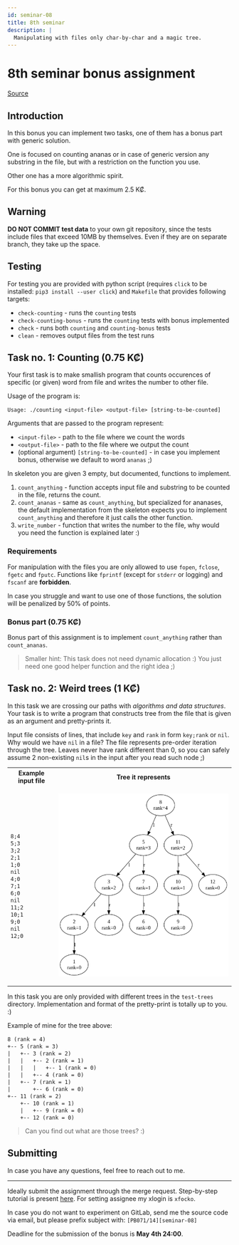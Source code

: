 ```yaml
---
id: seminar-08
title: 8th seminar
description: |
  Manipulating with files only char-by-char and a magic tree.
---
```


# 8th seminar bonus assignment

[Source](pathname:///files/pb071/bonuses/08.tar.gz)

## Introduction

In this bonus you can implement two tasks, one of them has a bonus part with generic
solution.

One is focused on counting ananas or in case of generic version any substring in
the file, but with a restriction on the function you use.

Other one has a more algorithmic spirit.

For this bonus you can get at maximum 2.5 K₡.

## Warning

**DO NOT COMMIT test data** to your own git repository, since the tests include
files that exceed 10MB by themselves. Even if they are on separate branch, they
take up the space.

## Testing

For testing you are provided with python script (requires `click` to be installed:
`pip3 install --user click`) and `Makefile` that provides following targets:

- `check-counting` - runs the `counting` tests
- `check-counting-bonus` - runs the `counting` tests with bonus implemented
- `check` - runs both `counting` and `counting-bonus` tests
- `clean` - removes output files from the test runs

## Task no. 1: Counting (0.75 K₡)

Your first task is to make smallish program that counts occurences of specific
(or given) word from file and writes the number to other file.

Usage of the program is:

```
Usage: ./counting <input-file> <output-file> [string-to-be-counted]
```

Arguments that are passed to the program represent:

- `<input-file>` - path to the file where we count the words
- `<output-file>` - path to the file where we output the count
- (optional argument) `[string-to-be-counted]` - in case you implement bonus,
  otherwise we default to word `ananas` ;)

In skeleton you are given 3 empty, but documented, functions to implement.

1. `count_anything` - function accepts input file and substring to be counted in
   the file, returns the count.
2. `count_ananas` - same as `count_anything`, but specialized for ananases, the
   default implementation from the skeleton expects you to implement `count_anything`
   and therefore it just calls the other function.
3. `write_number` - function that writes the number to the file, why would you
   need the function is explained later :)

### Requirements

For manipulation with the files you are only allowed to use `fopen`, `fclose`,
`fgetc` and `fputc`. Functions like `fprintf` (except for `stderr` or logging) and
`fscanf` are **forbidden**.

In case you struggle and want to use one of those functions, the solution will be
penalized by 50% of points.

### Bonus part (0.75 K₡)

Bonus part of this assignment is to implement `count_anything` rather than `count_ananas`.

> Smaller hint: This task does not need dynamic allocation :) You just need one
> good helper function and the right idea ;)

## Task no. 2: Weird trees (1 K₡)

In this task we are crossing our paths with _algorithms and data structures_.
Your task is to write a program that constructs tree from the file that is given
as an argument and pretty-prints it.

Input file consists of lines, that include `key` and `rank` in form `key;rank`
or `nil`. Why would we have `nil` in a file? The file represents pre-order iteration
through the tree. Leaves never have rank different than 0, so you can safely assume
2 non-existing `nil`s in the input after you read such node ;)

<table>
<tr><th>Example input file</th><th>Tree it represents</th></tr>
<tr>
<td>

```
8;4
5;3
3;2
2;1
1;0
nil
4;0
7;1
6;0
nil
11;2
10;1
9;0
nil
12;0
```

</td>
<td>

![tree](/files/pb071/bonuses/08/tree.png)

</td>
</tr></table>

In this task you are only provided with different trees in the `test-trees` directory.
Implementation and format of the pretty-print is totally up to you. :)

Example of mine for the tree above:

```
8 (rank = 4)
+-- 5 (rank = 3)
|   +-- 3 (rank = 2)
|   |   +-- 2 (rank = 1)
|   |   |   +-- 1 (rank = 0)
|   |   +-- 4 (rank = 0)
|   +-- 7 (rank = 1)
|       +-- 6 (rank = 0)
+-- 11 (rank = 2)
    +-- 10 (rank = 1)
    |   +-- 9 (rank = 0)
    +-- 12 (rank = 0)
```

> Can you find out what are those trees? :)

## Submitting

In case you have any questions, feel free to reach out to me.

---

Ideally submit the assignment through the merge request. Step-by-step tutorial is
present [here](../mr). For setting assignee my xlogin is `xfocko`.

In case you do not want to experiment on GitLab, send me the source code via email,
but please prefix subject with: `[PB071/14][seminar-08]`

Deadline for the submission of the bonus is **May 4th 24:00**.
